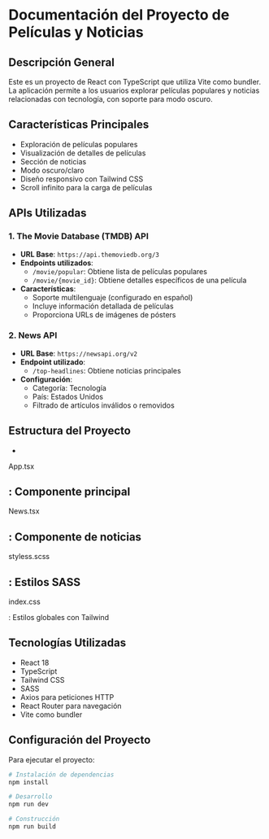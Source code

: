 # Documentación del Proyecto de Películas y Noticias

## Descripción General
Este es un proyecto de React con TypeScript que utiliza Vite como bundler. La aplicación permite a los usuarios explorar películas populares y noticias relacionadas con tecnología, con soporte para modo oscuro.

## Características Principales
- Exploración de películas populares
- Visualización de detalles de películas
- Sección de noticias
- Modo oscuro/claro
- Diseño responsivo con Tailwind CSS
- Scroll infinito para la carga de películas

## APIs Utilizadas

### 1. The Movie Database (TMDB) API
- **URL Base**: `https://api.themoviedb.org/3`
- **Endpoints utilizados**:
  - `/movie/popular`: Obtiene lista de películas populares
  - `/movie/{movie_id}`: Obtiene detalles específicos de una película
- **Características**:
  - Soporte multilenguaje (configurado en español)
  - Incluye información detallada de películas
  - Proporciona URLs de imágenes de pósters

### 2. News API
- **URL Base**: `https://newsapi.org/v2`
- **Endpoint utilizado**: 
  - `/top-headlines`: Obtiene noticias principales
- **Configuración**:
  - Categoría: Tecnología
  - País: Estados Unidos
  - Filtrado de artículos inválidos o removidos

## Estructura del Proyecto
- 

App.tsx

: Componente principal
- 

News.tsx

: Componente de noticias
- 

styless.scss

: Estilos SASS
- 

index.css

: Estilos globales con Tailwind

## Tecnologías Utilizadas
- React 18
- TypeScript
- Tailwind CSS
- SASS
- Axios para peticiones HTTP
- React Router para navegación
- Vite como bundler

## Configuración del Proyecto
Para ejecutar el proyecto:

```bash
# Instalación de dependencias
npm install

# Desarrollo
npm run dev

# Construcción
npm run build
```
